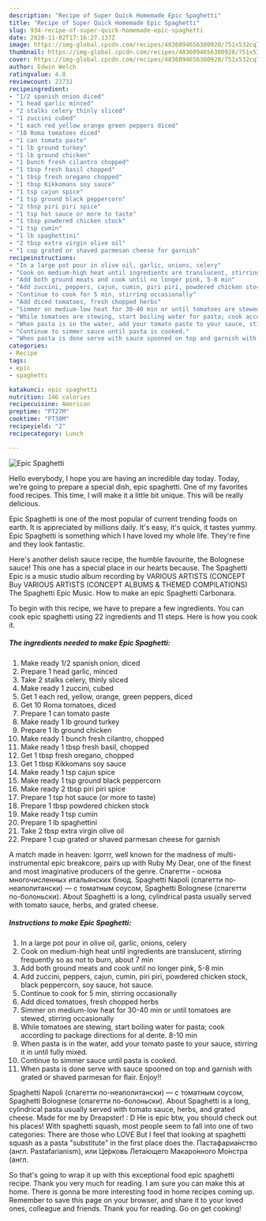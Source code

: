 ```yaml
---
description: "Recipe of Super Quick Homemade Epic Spaghetti"
title: "Recipe of Super Quick Homemade Epic Spaghetti"
slug: 934-recipe-of-super-quick-homemade-epic-spaghetti
date: 2020-11-02T17:16:27.137Z
image: https://img-global.cpcdn.com/recipes/4836094656380928/751x532cq70/epic-spaghetti-recipe-main-photo.jpg
thumbnail: https://img-global.cpcdn.com/recipes/4836094656380928/751x532cq70/epic-spaghetti-recipe-main-photo.jpg
cover: https://img-global.cpcdn.com/recipes/4836094656380928/751x532cq70/epic-spaghetti-recipe-main-photo.jpg
author: Edwin Welch
ratingvalue: 4.8
reviewcount: 23731
recipeingredient:
- "1/2 spanish onion diced"
- "1 head garlic minced"
- "2 stalks celery thinly sliced"
- "1 zuccini cubed"
- "1 each red yellow orange green peppers diced"
- "10 Roma tomatoes diced"
- "1 can tomato paste"
- "1 lb ground turkey"
- "1 lb ground chicken"
- "1 bunch fresh cilantro chopped"
- "1 tbsp fresh basil chopped"
- "1 tbsp fresh oregano chopped"
- "1 tbsp Kikkomans soy sauce"
- "1 tsp cajun spice"
- "1 tsp ground black peppercorn"
- "2 tbsp piri piri spice"
- "1 tsp hot sauce or more to taste"
- "1 tbsp powdered chicken stock"
- "1 tsp cumin"
- "1 lb spaghettini"
- "2 tbsp extra virgin olive oil"
- "1 cup grated or shaved parmesan cheese for garnish"
recipeinstructions:
- "In a large pot pour in olive oil, garlic, onions, celery"
- "Cook on medium-high heat until ingredients are translucent, stirring frequently so as not to burn, about 7 min"
- "Add both ground meats and cook until no longer pink, 5-8 min"
- "Add zuccini, peppers, cajun, cumin, piri piri, powdered chicken stock, black peppercorn, soy sauce, hot sauce."
- "Continue to cook for 5 min, stirring occasionally"
- "Add diced tomatoes, fresh chopped herbs"
- "Simmer on medium-low heat for 30-40 min or until tomatoes are stewed, stirring occasionally"
- "While tomatoes are stewing, start boiling water for pasta; cook according to package directions for al dente. 8-10 min"
- "When pasta is in the water, add your tomato paste to your sauce, stirring it in until fully mixed."
- "Continue to simmer sauce until pasta is cooked."
- "When pasta is done serve with sauce spooned on top and garnish with grated or shaved parmesan for flair. Enjoy!!"
categories:
- Recipe
tags:
- epic
- spaghetti

katakunci: epic spaghetti 
nutrition: 146 calories
recipecuisine: American
preptime: "PT27M"
cooktime: "PT30M"
recipeyield: "2"
recipecategory: Lunch

---
```



![Epic Spaghetti](https://img-global.cpcdn.com/recipes/4836094656380928/751x532cq70/epic-spaghetti-recipe-main-photo.jpg)

Hello everybody, I hope you are having an incredible day today. Today, we're going to prepare a special dish, epic spaghetti. One of my favorites food recipes. This time, I will make it a little bit unique. This will be really delicious.

Epic Spaghetti is one of the most popular of current trending foods on earth. It is appreciated by millions daily. It's easy, it's quick, it tastes yummy. Epic Spaghetti is something which I have loved my whole life. They're fine and they look fantastic.

Here&#39;s another delish sauce recipe, the humble favourite, the Bolognese sauce! This one has a special place in our hearts because. The Spaghetti Epic is a music studio album recording by VARIOUS ARTISTS (CONCEPT Buy VARIOUS ARTISTS (CONCEPT ALBUMS &amp; THEMED COMPILATIONS) The Spaghetti Epic Music. How to make an epic Spaghetti Carbonara.


To begin with this recipe, we have to prepare a few ingredients. You can cook epic spaghetti using 22 ingredients and 11 steps. Here is how you cook it.

<!--inarticleads1-->

##### The ingredients needed to make Epic Spaghetti:

1. Make ready 1/2 spanish onion, diced
1. Prepare 1 head garlic, minced
1. Take 2 stalks celery, thinly sliced
1. Make ready 1 zuccini, cubed
1. Get 1 each red, yellow, orange, green peppers, diced
1. Get 10 Roma tomatoes, diced
1. Prepare 1 can tomato paste
1. Make ready 1 lb ground turkey
1. Prepare 1 lb ground chicken
1. Make ready 1 bunch fresh cilantro, chopped
1. Make ready 1 tbsp fresh basil, chopped
1. Get 1 tbsp fresh oregano, chopped
1. Get 1 tbsp Kikkomans soy sauce
1. Make ready 1 tsp cajun spice
1. Make ready 1 tsp ground black peppercorn
1. Make ready 2 tbsp piri piri spice
1. Prepare 1 tsp hot sauce (or more to taste)
1. Prepare 1 tbsp powdered chicken stock
1. Make ready 1 tsp cumin
1. Prepare 1 lb spaghettini
1. Take 2 tbsp extra virgin olive oil
1. Prepare 1 cup grated or shaved parmesan cheese for garnish


A match made in heaven: Igorrr, well known for the madness of multi-instrumental epic breakcore, pairs up with Ruby My Dear, one of the finest and most imaginative producers of the genre. Cпагетти - основа многочисленных итальянских блюд. Spaghetti Napoli (спагетти по-неаполитански) — с томатным соусом, Spaghetti Bolognese (спагетти по-болоньски). About Spaghetti is a long, cylindrical pasta usually served with tomato sauce, herbs, and grated cheese. 

<!--inarticleads2-->

##### Instructions to make Epic Spaghetti:

1. In a large pot pour in olive oil, garlic, onions, celery
1. Cook on medium-high heat until ingredients are translucent, stirring frequently so as not to burn, about 7 min
1. Add both ground meats and cook until no longer pink, 5-8 min
1. Add zuccini, peppers, cajun, cumin, piri piri, powdered chicken stock, black peppercorn, soy sauce, hot sauce.
1. Continue to cook for 5 min, stirring occasionally
1. Add diced tomatoes, fresh chopped herbs
1. Simmer on medium-low heat for 30-40 min or until tomatoes are stewed, stirring occasionally
1. While tomatoes are stewing, start boiling water for pasta; cook according to package directions for al dente. 8-10 min
1. When pasta is in the water, add your tomato paste to your sauce, stirring it in until fully mixed.
1. Continue to simmer sauce until pasta is cooked.
1. When pasta is done serve with sauce spooned on top and garnish with grated or shaved parmesan for flair. Enjoy!!


Spaghetti Napoli (спагетти по-неаполитански) — с томатным соусом, Spaghetti Bolognese (спагетти по-болоньски). About Spaghetti is a long, cylindrical pasta usually served with tomato sauce, herbs, and grated cheese. Made for me by Dreapster! : D He is epic btw, you should check out his places! With spaghetti squash, most people seem to fall into one of two categories: There are those who LOVE But I feel that looking at spaghetti squash as a pasta &#34;substitute&#34; in the first place does the. Пастафариа́нство (англ. Pastafarianism), или Це́рковь Лета́ющего Макаро́нного Мо́нстра (англ. 

So that's going to wrap it up with this exceptional food epic spaghetti recipe. Thank you very much for reading. I am sure you can make this at home. There is gonna be more interesting food in home recipes coming up. Remember to save this page on your browser, and share it to your loved ones, colleague and friends. Thank you for reading. Go on get cooking!
